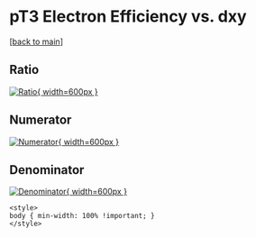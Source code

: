 # pT3 Electron Efficiency vs. dxy

[[back to main](./)]



## Ratio

[![Ratio](../mtv/var/pT3_11_eff_dxy.png){ width=600px }](../mtv/var/pT3_11_eff_dxy.pdf)

## Numerator

[![Numerator](../mtv/num/pT3_11_eff_dxy_num.png){ width=600px }](../mtv/num/pT3_11_eff_dxy_num.pdf)

## Denominator

[![Denominator](../mtv/den/pT3_11_eff_dxy_den.png){ width=600px }](../mtv/den/pT3_11_eff_dxy_den.pdf)


``` {=html}
<style>
body { min-width: 100% !important; }
</style>
```
